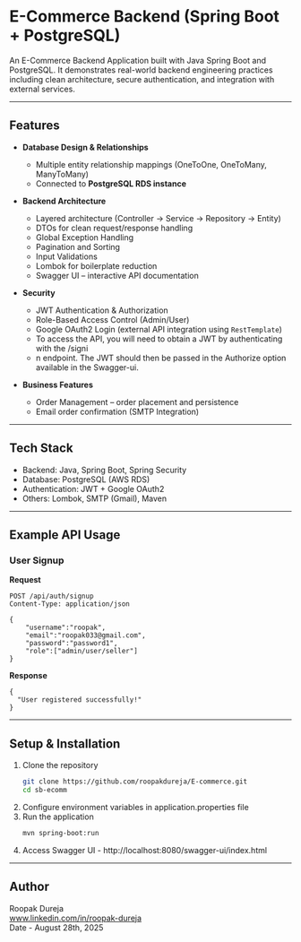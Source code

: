 # E-Commerce Backend (Spring Boot + PostgreSQL)

An E-Commerce Backend Application built with Java Spring Boot and PostgreSQL. It demonstrates real-world backend engineering practices including clean architecture, secure authentication, and integration with external services.

---

## Features

- **Database Design & Relationships**
    - Multiple entity relationship mappings (OneToOne, OneToMany, ManyToMany)
    - Connected to **PostgreSQL RDS instance**

- **Backend Architecture**
    - Layered architecture (Controller → Service → Repository → Entity)
    - DTOs for clean request/response handling
    - Global Exception Handling
    - Pagination and Sorting
    - Input Validations
    - Lombok for boilerplate reduction
    - Swagger UI – interactive API documentation

- **Security**
    - JWT Authentication & Authorization
    - Role-Based Access Control (Admin/User)
    - Google OAuth2 Login (external API integration using `RestTemplate`)
    - To access the API, you will need to obtain a JWT by authenticating with the /signi
    - n endpoint. The JWT should then be passed in the Authorize option available in the Swagger-ui.

- **Business Features**
    - Order Management – order placement and persistence
    - Email order confirmation (SMTP Integration)

---

## Tech Stack
- Backend: Java, Spring Boot, Spring Security
- Database: PostgreSQL (AWS RDS)
- Authentication: JWT + Google OAuth2
- Others: Lombok, SMTP (Gmail), Maven

---

## Example API Usage

### User Signup
**Request**
```
POST /api/auth/signup
Content-Type: application/json

{
    "username":"roopak",
    "email":"roopak033@gmail.com",
    "password":"password1",
    "role":["admin/user/seller"]
}
```
**Response**
```
{
  "User registered successfully!"
}
```
---

## Setup & Installation

1. Clone the repository
   ```bash
   git clone https://github.com/roopakdureja/E-commerce.git
   cd sb-ecomm
   ```
2. Configure environment variables in application.properties file
3. Run the application
    ```bash
   mvn spring-boot:run
   ```
4. Access Swagger UI - http://localhost:8080/swagger-ui/index.html

---

## Author
Roopak Dureja<br>
www.linkedin.com/in/roopak-dureja
<br>Date - August 28th, 2025
